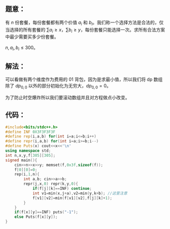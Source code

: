 ## 题意：
有 $n$ 份套餐，每份套餐都有两个价值 $a_i$ 和 $b_i$。我们称一个选择方法是合法的，仅当选择的所有套餐的 $\sum a_i\ge x$，$\sum b_i\ge y$，每份套餐只能选择一次。求所有合法方案中最少需要买多少份套餐。

$n,a_i,b_i\le300$。
## 解法：
可以看做有两个维度作为费用的 01 背包，因为是求最小值，所以我们将 dp 数组除了 $dp_{0,0}$ 以外的部分初始化为无穷大，$dp_{0,0}=0$。

为了防止时空爆炸所以我们要滚动数组并且对方程做点小改变。
## 代码：

```cpp
#include<bits/stdc++.h>
#define INF 0X3F3F3F3F
#define rep(i,a,b) for(int i=a;i<=b;i++)
#define repr(i,a,b) for(int i=a;i>=b;i--)
#define Puts(x) cout<<x<<'\n'
using namespace std;
int n,x,y,f[305][305];
signed main(){
	cin>>n>>x>>y; memset(f,0x3f,sizeof(f));
	f[0][0]=0;
	rep(i,1,n){
		int a,b; cin>>a>>b;
		repr(j,x,0) repr(k,y,0){
			if(f[j][k]==INF) continue;
			int v1=min(x,j+a),v2=min(y,k+b); //这里注意
			f[v1][v2]=min(f[v1][v2],f[j][k]+1);
		}
	}
	if(f[x][y]==INF) puts("-1");
	else Puts(f[x][y]);
}
```